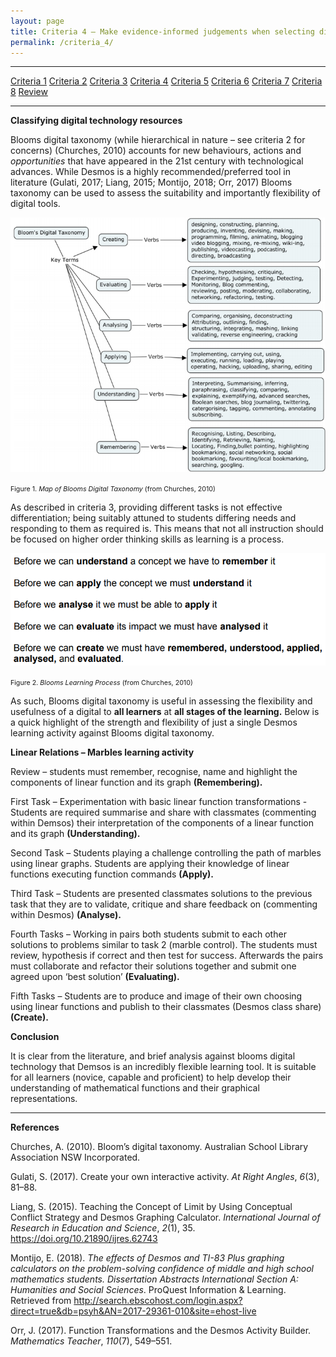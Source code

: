 ```yaml
---
layout: page
title: Criteria 4 – Make evidence-informed judgements when selecting digital technology resources.
permalink: /criteria_4/
---
```

****
[Criteria 1](http://damienstpierre.com/criteria_1/)
[Criteria 2](http://damienstpierre.com/criteria_2/)
[Criteria 3](http://damienstpierre.com/criteria_3/)
[Criteria 4](http://damienstpierre.com/criteria_4/)
[Criteria 5](http://damienstpierre.com/criteria_5/)
[Criteria 6](http://damienstpierre.com/criteria_6/)
[Criteria 7](http://damienstpierre.com/criteria_7/)
[Criteria 8](http://damienstpierre.com/criteria_8/)
[Review](http://damienstpierre.com/criteria_review/)

****


**Classifying digital technology resources**

Blooms digital taxonomy (while hierarchical in nature – see criteria 2 for
concerns) (Churches, 2010) accounts for new behaviours, actions and
*opportunities* that have appeared in the 21st century with technological
advances. While Desmos is a highly recommended/preferred tool in literature
(Gulati, 2017; Liang, 2015; Montijo, 2018; Orr, 2017) Blooms taxonomy can be
used to assess the suitability and importantly flexibility of digital tools.


![](media/f445ac14b449af563f064759805fcc13.png)

<SPAN STYLE="font-size: 8pt"> Figure 1. *Map of Blooms Digital Taxonomy* (from Churches, 2010) </SPAN>


As described in criteria 3, providing different tasks is not effective
differentiation; being suitably attuned to students differing needs and
responding to them as required is. This means that not all instruction should be
focused on higher order thinking skills as learning is a process.


![](media/55d5d41832ca7a5365ccbcf0c99fce54.png)

<SPAN STYLE="font-size: 8pt"> Figure 2. *Blooms Learning Process* (from Churches, 2010) </SPAN>


As such, Blooms digital taxonomy is useful in assessing the flexibility and
usefulness of a digital to **all learners** at **all stages of the learning.**
Below is a quick highlight of the strength and flexibility of just a single
Desmos learning activity against Blooms digital taxonomy.

**Linear Relations – Marbles learning activity**

Review – students must remember, recognise, name and highlight the components of
linear function and its graph **(Remembering).**

First Task – Experimentation with basic linear function transformations -
Students are required summarise and share with classmates (commenting within
Demsos) their interpretation of the components of a linear function and its
graph **(Understanding).**

Second Task – Students playing a challenge controlling the path of marbles using
linear graphs. Students are applying their knowledge of linear functions
executing function commands **(Apply).**

Third Task – Students are presented classmates solutions to the previous task
that they are to validate, critique and share feedback on (commenting within
Desmos) **(Analyse).**

Fourth Tasks – Working in pairs both students submit to each other solutions to
problems similar to task 2 (marble control). The students must review,
hypothesis if correct and then test for success. Afterwards the pairs must
collaborate and refactor their solutions together and submit one agreed upon
‘best solution’ **(Evaluating).**

Fifth Tasks – Students are to produce and image of their own choosing using
linear functions and publish to their classmates (Desmos class share)
**(Create).**

**Conclusion**

It is clear from the literature, and brief analysis against blooms digital
technology that Demsos is an incredibly flexible learning tool. It is suitable
for all learners (novice, capable and proficient) to help develop their
understanding of mathematical functions and their graphical representations.


****
**References**

Churches, A. (2010). Bloom’s digital taxonomy. Australian School Library
Association NSW Incorporated.

Gulati, S. (2017). Create your own interactive activity. *At Right Angles*,
*6*(3), 81–88.

Liang, S. (2015). Teaching the Concept of Limit by Using Conceptual Conflict
Strategy and Desmos Graphing Calculator. *International Journal of Research in
Education and Science*, *2*(1), 35. https://doi.org/10.21890/ijres.62743

Montijo, E. (2018). *The effects of Desmos and TI-83 Plus graphing calculators
on the problem-solving confidence of middle and high school mathematics
students. Dissertation Abstracts International Section A: Humanities and Social
Sciences*. ProQuest Information & Learning. Retrieved from
http://search.ebscohost.com/login.aspx?direct=true&db=psyh&AN=2017-29361-010&site=ehost-live

Orr, J. (2017). Function Transformations and the Desmos Activity Builder.
*Mathematics Teacher*, *110*(7), 549–551.
